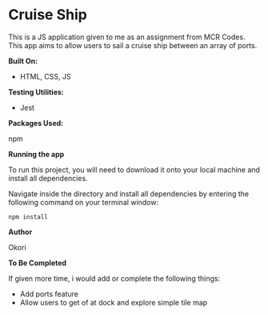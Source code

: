# Cruise Ship

This is a JS application given to me as an assignment from MCR Codes. This app aims to allow users to sail a cruise ship between an array of ports.

**Built On:**

- HTML, CSS, JS

**Testing Utilities:**

- Jest

**Packages Used:**

npm

**Running the app**

To run this project, you will need to download it onto your local machine and install all dependencies.

Navigate inside the directory and install all dependencies by entering the following command on your terminal window:

`npm install`

**Author**

Okori

**To Be Completed**

If given more time, i would add or complete the following things:

- Add ports feature
- Allow users to get of at dock and explore simple tile map
